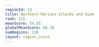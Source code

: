 ```yaml
---
regionId: 13
title: Northern Mariana Islands and Guam
rank: 215
meanScore: 54.55
globalMeanScore: 68.78
numRegions: 220
layout: region_score
---
```

